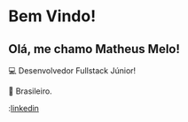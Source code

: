 # Bem Vindo!

 

## Olá, me chamo Matheus Melo!

 

:computer: Desenvolvedor Fullstack Júnior!

:house_with_garden: Brasileiro.

:[linkedin](https://www.linkedin.com/in/matheus-melo-b17b991a4)



